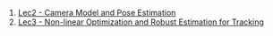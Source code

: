 1. [Lec2 - Camera Model and Pose Estimation](./camModel&#32;and&#32;poseEst.md)
2. [Lec3 - Non-linear Optimization and Robust Estimation for Tracking](Non-linear&#32;Optimization)